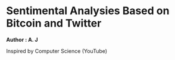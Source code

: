 # Sentimental Analysies Based on Bitcoin and Twitter

**Author : A. J**

Inspired by Computer Science (YouTube)
